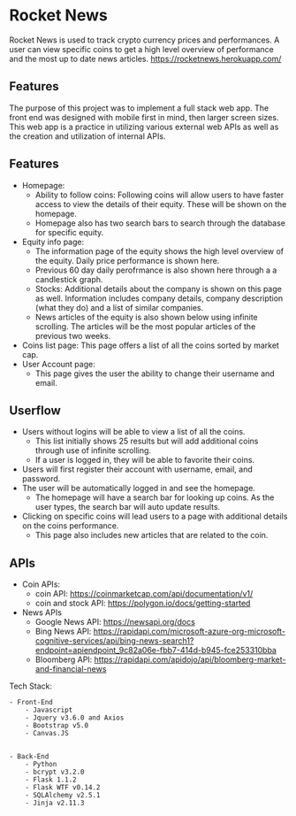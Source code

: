 **Rocket News** 
=====================================

Rocket News is used to track crypto currency prices and performances. A user can view specific coins to get a high level overview of performance and the most up to date news articles.
https://rocketnews.herokuapp.com/

**Features**
---------------
The purpose of this project was to implement a full stack web app. The front end was designed with mobile first in mind, then larger screen sizes. This web app is a practice in utilizing various external web APIs as well as the creation and utilization of internal APIs. 

**Features**
---------------
- Homepage:
    - Ability to follow coins: Following coins will allow users to have faster access to view the details of their equity. These will be shown on the homepage.
    - Homepage also has two search bars to search through the database for specific equity. 
- Equity info page:
    - The information page of the equity shows the high level overview of the equity. Daily price performance is shown here.
    - Previous 60 day daily perofrmance is also shown here through a a candlestick graph.
    - Stocks: Additional details about the company is shown on this page as well. Information includes company details, company description (what they do) and a list of similar companies.
    - News articles of the equity is also shown below using infinite scrolling. The articles will be the most popular articles of the previous two weeks.
- Coins list page: This page offers a list of all the coins sorted by market cap.
- User Account page:
    - This page gives the user the ability to change their username and email.

**Userflow**
---------------
- Users without logins will be able to view a list of all the coins. 
    - This list initially shows 25 results but will add additional coins through use of infinite scrolling.
    - If a user is logged in, they will be able to favorite their coins.
- Users will first register their account with username, email, and password.
- The user will be automatically logged in and see the homepage.
    - The homepage will have a search bar for looking up coins. As the user types, the search bar will auto update results.
- Clicking on specific coins will lead users to a page with additional details on the coins performance.
    - This page also includes new articles that are related to the coin.


**APIs**
---------------
- Coin APIs:
    - coin API: https://coinmarketcap.com/api/documentation/v1/
    - coin and stock API: https://polygon.io/docs/getting-started 
- News APIs
    - Google News API: https://newsapi.org/docs
    - Bing News API: https://rapidapi.com/microsoft-azure-org-microsoft-cognitive-services/api/bing-news-search1?endpoint=apiendpoint_9c82a06e-fbb7-414d-b945-fce253310bba
    - Bloomberg API: https://rapidapi.com/apidojo/api/bloomberg-market-and-financial-news

Tech Stack:

    - Front-End
        - Javascript
        - Jquery v3.6.0 and Axios
        - Bootstrap v5.0
        - Canvas.JS


    - Back-End
        - Python 
        - bcrypt v3.2.0
        - Flask 1.1.2
        - Flask WTF v0.14.2
        - SQLAlchemy v2.5.1
        - Jinja v2.11.3

